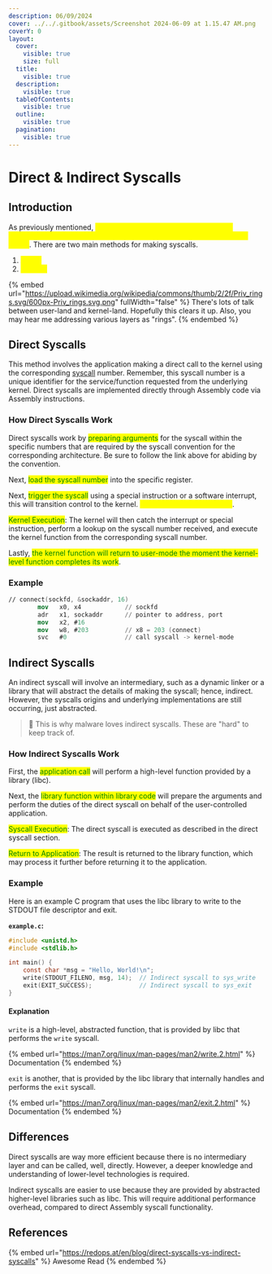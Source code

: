 ```yaml
---
description: 06/09/2024
cover: ../../.gitbook/assets/Screenshot 2024-06-09 at 1.15.47 AM.png
coverY: 0
layout:
  cover:
    visible: true
    size: full
  title:
    visible: true
  description:
    visible: true
  tableOfContents:
    visible: true
  outline:
    visible: true
  pagination:
    visible: true
---
```


# Direct & Indirect Syscalls

## Introduction

As previously mentioned, <mark style="color:yellow;">syscalls are mechanisms that allow user-accessed and controlled applications to request services from the OS's kernel</mark>. There are two main methods for making syscalls.&#x20;

1. <mark style="color:yellow;">**Direct**</mark>&#x20;
2. <mark style="color:yellow;">**Indirect**</mark>

{% embed url="https://upload.wikimedia.org/wikipedia/commons/thumb/2/2f/Priv_rings.svg/600px-Priv_rings.svg.png" fullWidth="false" %}
There's lots of talk between user-land and kernel-land. Hopefully this clears it up. Also, you may hear me addressing various layers as "rings".
{% endembed %}

## Direct Syscalls

This method involves the application making a direct call to the kernel using the corresponding [syscall](https://chromium.googlesource.com/chromiumos/docs/+/master/constants/syscalls.md#arm64-64\_bit) number. Remember, this syscall number is a unique identifier for the service/function requested from the underlying kernel. Direct syscalls are implemented directly through Assembly code via Assembly instructions.

### How Direct Syscalls Work

Direct syscalls work by <mark style="color:green;">preparing arguments</mark> for the syscall within the specific numbers that are required by the syscall convention for the corresponding architecture. Be sure to follow the link above for abiding by the convention.&#x20;

Next, <mark style="color:green;">load the syscall number</mark> into the specific register.

Next, <mark style="color:green;">trigger the syscall</mark> using a special instruction or a software interrupt, this will transition control to the kernel. <mark style="color:yellow;">User-mode -> Kernel-mode</mark>.

<mark style="color:green;">Kernel Execution</mark>: The kernel will then catch the interrupt or special instruction, perform a lookup on the syscall number received, and execute the kernel function from the corresponding syscall number.&#x20;

Lastly, <mark style="color:green;">the kernel function will return to user-mode the moment the kernel-level function completes its work</mark>.

### Example

```nasm
// connect(sockfd, &sockaddr, 16)
        mov   x0, x4            // sockfd
        adr   x1, sockaddr      // pointer to address, port
        mov   x2, #16
        mov   w8, #203          // x8 = 203 (connect)
        svc   #0                // call syscall -> kernel-mode
```

## Indirect Syscalls

An indirect syscall will involve an intermediary, such as a dynamic linker or a library that will abstract the details of making the syscall; hence, indirect. However, the syscalls origins and underlying implementations are still occurring, just abstracted.&#x20;

> 🚨 This is why malware loves indirect syscalls. These are "hard" to keep track of.

### How Indirect Syscalls Work

First, the <mark style="color:green;">application call</mark> will perform a high-level function provided by a library (libc).

Next, the <mark style="color:green;">library function within library code</mark> will prepare the arguments and perform the duties of the direct syscall on behalf of the user-controlled application.

<mark style="color:green;">Syscall Execution</mark>: The direct syscall is executed as described in the direct syscall section.

<mark style="color:green;">Return to Application</mark>: The result is returned to the library function, which may process it further before returning it to the application.

### Example

Here is an example C program that uses the libc library to write to the STDOUT file descriptor and exit.

**`example.c`:**

```c
#include <unistd.h>
#include <stdlib.h>

int main() {
    const char *msg = "Hello, World!\n";
    write(STDOUT_FILENO, msg, 14);  // Indirect syscall to sys_write
    exit(EXIT_SUCCESS);             // Indirect syscall to sys_exit
}
```

#### Explanation

`write` is a high-level, abstracted function, that is provided by libc that performs the `write` syscall.

{% embed url="https://man7.org/linux/man-pages/man2/write.2.html" %}
Documentation
{% endembed %}

`exit` is another, that is provided by the libc library that internally handles and performs the `exit` syscall.

{% embed url="https://man7.org/linux/man-pages/man2/exit.2.html" %}
Documentation
{% endembed %}

## Differences

Direct syscalls are way more efficient because there is no intermediary layer and can be called, well, directly. However, a deeper knowledge and understanding of lower-level technologies is required.&#x20;

Indirect syscalls are easier to use because they are provided by abstracted higher-level libraries such as libc. This will require additional performance overhead, compared to direct Assembly syscall functionality.&#x20;

## References

{% embed url="https://redops.at/en/blog/direct-syscalls-vs-indirect-syscalls" %}
Awesome Read
{% endembed %}
